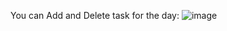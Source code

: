 You can Add and Delete task for the day:
![image](https://user-images.githubusercontent.com/85965351/189112791-ab658d4d-1688-4351-b1c4-3b2ef404fc9c.png)
